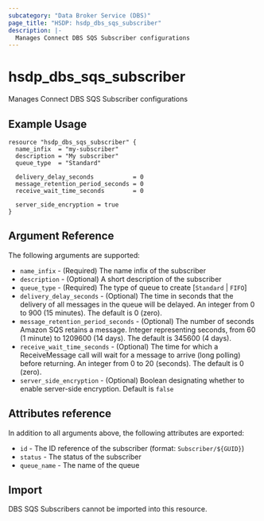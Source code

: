 ```yaml
---
subcategory: "Data Broker Service (DBS)"
page_title: "HSDP: hsdp_dbs_sqs_subscriber"
description: |-
  Manages Connect DBS SQS Subscriber configurations
---
```


# hsdp_dbs_sqs_subscriber

Manages Connect DBS SQS Subscriber configurations

## Example Usage

```hcl
resource "hsdp_dbs_sqs_subscriber" {
  name_infix  = "my-subscriber"
  description = "My subscriber"
  queue_type  = "Standard"
  
  delivery_delay_seconds           = 0
  message_retention_period_seconds = 0
  receive_wait_time_seconds        = 0
  
  server_side_encryption = true
}
```

## Argument Reference

The following arguments are supported:

* `name_infix` - (Required) The name infix of the subscriber
* `description` - (Optional) A short description of the subscriber
* `queue_type` - (Required) The type of queue to create [`Standard` | `FIFO`]
* `delivery_delay_seconds` - (Optional) The time in seconds that the delivery of all messages in the queue will be delayed. An integer from 0 to 900 (15 minutes). The default is 0 (zero).
* `message_retention_period_seconds` - (Optional) The number of seconds Amazon SQS retains a message. Integer representing seconds, from 60 (1 minute) to 1209600 (14 days). The default is 345600 (4 days).
* `receive_wait_time_seconds` - (Optional) The time for which a ReceiveMessage call will wait for a message to arrive (long polling) before returning. An integer from 0 to 20 (seconds). The default is 0 (zero).
* `server_side_encryption` - (Optional) Boolean designating whether to enable server-side encryption. Default is `false`

## Attributes reference

In addition to all arguments above, the following attributes are exported:

* `id` - The ID reference of the subscriber (format: `Subscriber/${GUID}`)
* `status` - The status of the subscriber
* `queue_name` - The name of the queue


## Import

DBS SQS Subscribers cannot be imported into this resource.

